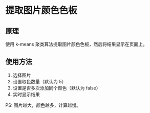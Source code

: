# 提取图片颜色色板

## 原理

使用 k-means 聚类算法提取图片颜色色板，然后将结果显示在页面上。

## 使用方法

1. 选择图片
2. 设置取色数量（默认为 5）
3. 设置是否多次添加同个颜色（默认为 false）
4. 实时显示结果

PS: 图片越大，颜色越多，计算越慢。
